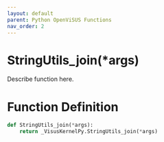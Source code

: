 ```yaml
---
layout: default
parent: Python OpenViSUS Functions
nav_order: 2
---
```


# StringUtils_join(*args)

Describe function here.

# Function Definition

```python
def StringUtils_join(*args):
    return _VisusKernelPy.StringUtils_join(*args)
```